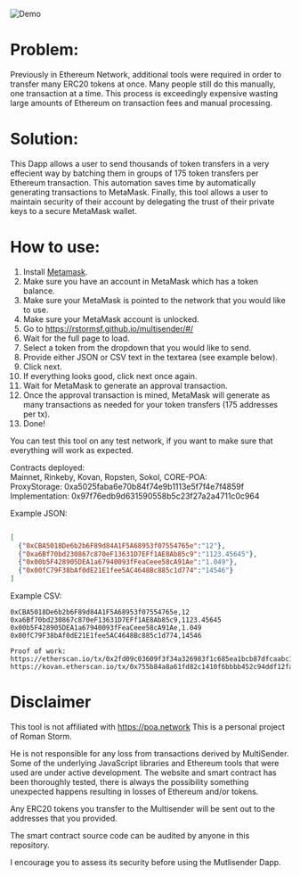 ![Demo](demo.gif)
# Problem:
Previously in Ethereum Network, additional tools were required in order to transfer many ERC20 tokens at once.
Many people still do this manually, one transaction at a time. This process is exceedingly expensive wasting large amounts of Ethereum on transaction fees and manual processing.

# Solution:
This Dapp allows a user to send thousands of token transfers in a very effecient way by batching them in groups of 175 token transfers per Ethereum transaction. This automation saves time by automatically generating transactions to MetaMask. Finally, this tool allows a user to maintain security of their account by delegating the trust of their private keys to a secure MetaMask wallet.

# How to use:
1. Install [Metamask](https://metamask.io).
2. Make sure you have an account in MetaMask which has a token balance.
3. Make sure your MetaMask is pointed to the network that you would like to use.
4. Make sure your MetaMask account is unlocked.
5. Go to https://rstormsf.github.io/multisender/#/
6. Wait for the full page to load.
7. Select a token from the dropdown that you would like to send.
8. Provide either JSON or CSV text in the textarea (see example below).
9. Click next.
10. If everything looks good, click next once again.
11. Wait for MetaMask to generate an approval transaction.
12. Once the approval transaction is mined, MetaMask will generate as many transactions as needed for your token transfers (175 addresses per tx).
13. Done!

You can test this tool on any test network, if you want to make sure that
everything will work as expected.

Contracts deployed:  
Mainnet, Rinkeby, Kovan, Ropsten, Sokol, CORE-POA:  
ProxyStorage: 0xa5025faba6e70b84f74e9b1113e5f7f4e7f4859f  
Implementation: 0x97f76edb9d631590558b5c23f27a2a4711c0c964  

Example JSON:
```json

[
  {"0xCBA5018De6b2b6F89d84A1F5A68953f07554765e":"12"},
  {"0xa6Bf70bd230867c870eF13631D7EFf1AE8Ab85c9":"1123.45645"},
  {"0x00b5F428905DEA1a67940093fFeaCeee58cA91Ae":"1.049"},
  {"0x00fC79F38bAf0dE21E1fee5AC4648Bc885c1d774":"14546"}
]
```
Example CSV:
```csv
0xCBA5018De6b2b6F89d84A1F5A68953f07554765e,12
0xa6Bf70bd230867c870eF13631D7EFf1AE8Ab85c9,1123.45645
0x00b5F428905DEA1a67940093fFeaCeee58cA91Ae,1.049
0x00fC79F38bAf0dE21E1fee5AC4648Bc885c1d774,14546
```
```
Proof of work:
https://etherscan.io/tx/0x2fd09c03609f3f34a326983f1c685ea1bcb87dfcaabc12932dbe38d2c453f2c8
https://kovan.etherscan.io/tx/0x755b84a8a61fd82c1410f6bbbb452c94ddf12fac5b1daaa1496671bcd6e21882

```

# Disclaimer
This tool is not affiliated with https://poa.network
This is a personal project of Roman Storm.

He is not responsible for any loss from transactions derived by MultiSender.  Some of the underlying JavaScript libraries and Ethereum tools that were used are under active development. The website and smart contract has been thoroughly tested, there is always the possibility something unexpected happens resulting in losses of Ethereum and/or tokens.

Any ERC20 tokens you transfer to the Multisender will be sent out to the addresses that you provided.

The smart contract source code can be audited by anyone in this repository.

I encourage you to assess its security before using the Mutlisender Dapp.